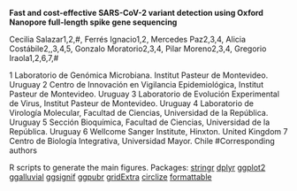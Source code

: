 **Fast and cost-effective SARS-CoV-2 variant detection using Oxford Nanopore full-length spike gene sequencing**

Cecilia Salazar1,2,#, Ferrés Ignacio1,2, Mercedes Paz2,3,4, Alicia Costábile2,,3,4,5, Gonzalo Moratorio2,3,4, Pilar Moreno2,3,4, Gregorio Iraola1,2,6,7,#

1 Laboratorio de Genómica Microbiana. Institut Pasteur de Montevideo. Uruguay 2 Centro de Innovación en Vigilancia Epidemiológica, Institut Pasteur de Montevideo. Uruguay 3 Laboratorio de Evolución Experimental de Virus, Institut Pasteur de Montevideo. Uruguay 4 Laboratorio de Virología Molecular, Facultad de Ciencias, Universidad de la República. Uruguay 5 Sección Bioquímica, Facultad de Ciencias, Universidad de la República. Uruguay 6 Wellcome Sanger Institute, Hinxton. United Kingdom 7 Centro de Biología Integrativa, Universidad Mayor. Chile #Corresponding authors

R scripts to generate the main figures.
Packages:
[stringr](https://github.com/tidyverse/stringr)
[dplyr](https://github.com/tidyverse/dplyr)
[ggplot2](https://github.com/tidyverse/ggplot2)
[ggalluvial](https://github.com/corybrunson/ggalluvial)
[ggsignif](https://github.com/const-ae/ggsignif)
[ggpubr](https://github.com/cran/ggpubr)
[gridExtra](https://github.com/baptiste/gridExtra)
[circlize](https://github.com/jokergoo/circlize)
[formattable](https://github.com/renkun-ken/formattable)
